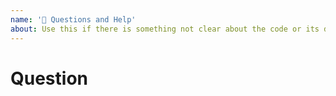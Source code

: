```yaml
---
name: '🤔 Questions and Help'
about: Use this if there is something not clear about the code or its docs.
---
```


# Question

<!--
  This issue should serve for you to ask a question about the library to the maintainers and other fellow developers - remember that even if the issue gets closed, the conversation can move forward 🤗
  Also, ideally this issue should culminate to a PR to the documentation for this library so that future developers will have that doubt cleared.
-->
